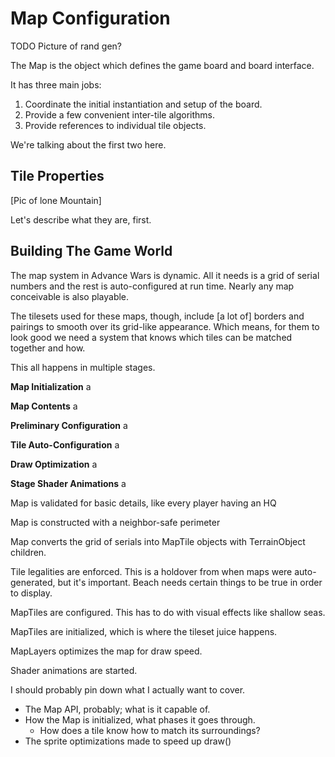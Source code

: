 # Map Configuration

TODO Picture of rand gen?

The Map is the object which defines the game board and board interface.

It has three main jobs:

1. Coordinate the initial instantiation and setup of the board.
2. Provide a few convenient inter-tile algorithms.
3. Provide references to individual tile objects.

We're talking about the first two here.

## Tile Properties

[Pic of lone Mountain]

Let's describe what they are, first.

## Building The Game World

The map system in Advance Wars is dynamic. All it needs is a grid of serial numbers and the rest is auto-configured at run time. Nearly any map conceivable is also playable.

The tilesets used for these maps, though, include [a lot of] borders and pairings to smooth over its grid-like appearance. Which means, for them to look good we need a system that knows which tiles can be matched together and how.

This all happens in multiple stages.

**Map Initialization**
a

**Map Contents**
a

**Preliminary Configuration**
a

**Tile Auto-Configuration**
a

**Draw Optimization**
a

**Stage Shader Animations**
a

Map is validated for basic details, like every player having an HQ

Map is constructed with a neighbor-safe perimeter

Map converts the grid of serials into MapTile objects with TerrainObject children.

Tile legalities are enforced. This is a holdover from when maps were auto-generated, but it's important. Beach needs certain things to be true in order to display.

MapTiles are configured. This has to do with visual effects like shallow seas.

MapTiles are initialized, which is where the tileset juice happens.

MapLayers optimizes the map for draw speed.

Shader animations are started.



I should probably pin down what I actually want to cover.

- The Map API, probably; what is it capable of.
- How the Map is initialized, what phases it goes through.
  - How does a tile know how to match its surroundings?
- The sprite optimizations made to speed up draw()
